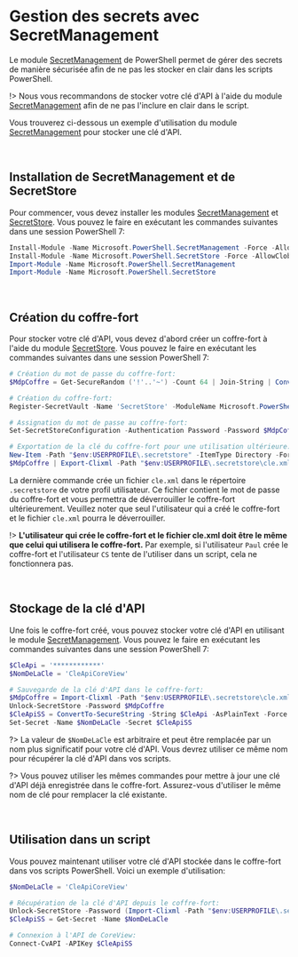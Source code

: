 # Gestion des secrets avec SecretManagement

Le module [SecretManagement] de PowerShell permet de gérer des secrets de
manière sécurisée afin de ne pas les stocker en clair dans les scripts
PowerShell.

!> Nous vous recommandons de stocker votre clé d'API à l'aide du module
   [SecretManagement] afin de ne pas l'inclure en clair dans le script.

Vous trouverez ci-dessous un exemple d'utilisation du module [SecretManagement]
pour stocker une clé d'API.

<br>

## Installation de SecretManagement et de SecretStore

Pour commencer, vous devez installer les modules [SecretManagement] et
[SecretStore]. Vous pouvez le faire en exécutant les commandes suivantes dans
une session PowerShell 7:

```powershell
Install-Module -Name Microsoft.PowerShell.SecretManagement -Force -AllowClobber -Scope CurrentUser
Install-Module -Name Microsoft.PowerShell.SecretStore -Force -AllowClobber -Scope CurrentUser
Import-Module -Name Microsoft.PowerShell.SecretManagement
Import-Module -Name Microsoft.PowerShell.SecretStore
```

<br>

## Création du coffre-fort

Pour stocker votre clé d'API, vous devez d'abord créer un coffre-fort à l'aide
du module [SecretStore]. Vous pouvez le faire en exécutant les commandes
suivantes dans une session PowerShell 7:

```powershell
# Création du mot de passe du coffre-fort:
$MdpCoffre = Get-SecureRandom ('!'..'~') -Count 64 | Join-String | ConvertTo-SecureString -AsPlainText -Force

# Création du coffre-fort:
Register-SecretVault -Name 'SecretStore' -ModuleName Microsoft.PowerShell.SecretStore -AllowClobber -DefaultVault

# Assignation du mot de passe au coffre-fort:
Set-SecretStoreConfiguration -Authentication Password -Password $MdpCoffre -Interaction None -Default -Confirm:$false

# Exportation de la clé du coffre-fort pour une utilisation ultérieure:
New-Item -Path "$env:USERPROFILE\.secretstore" -ItemType Directory -Force | Out-Null
$MdpCoffre | Export-Clixml -Path "$env:USERPROFILE\.secretstore\cle.xml"
```

La dernière commande crée un fichier `cle.xml` dans le répertoire `.secretstore`
de votre profil utilisateur. Ce fichier contient le mot de passe du coffre-fort
et vous permettra de déverrouiller le coffre-fort ultérieurement. Veuillez noter
que seul l'utilisateur qui a créé le coffre-fort et le fichier `cle.xml` pourra
le déverrouiller.

!> **L'utilisateur qui crée le coffre-fort et le fichier cle.xml doit être le
   même que celui qui utilisera le coffre-fort.** Par exemple, si l'utilisateur
   `Paul` crée le coffre-fort et l'utilisateur `CS` tente de l'utiliser dans un
   script, cela ne fonctionnera pas.

<br>

## Stockage de la clé d'API

Une fois le coffre-fort créé, vous pouvez stocker votre clé d'API en utilisant
le module [SecretManagement]. Vous pouvez le faire en exécutant les commandes
suivantes dans une session PowerShell 7:

```powershell
$CleApi = '************'
$NomDeLaCle = 'CleApiCoreView'

# Sauvegarde de la clé d'API dans le coffre-fort:
$MdpCoffre = Import-Clixml -Path "$env:USERPROFILE\.secretstore\cle.xml"
Unlock-SecretStore -Password $MdpCoffre
$CleApiSS = ConvertTo-SecureString -String $CleApi -AsPlainText -Force
Set-Secret -Name $NomDeLaCle -Secret $CleApiSS
```

?> La valeur de `$NomDeLaCle` est arbitraire et peut être remplacée par un nom
   plus significatif pour votre clé d'API. Vous devrez utiliser ce même nom pour
   récupérer la clé d'API dans vos scripts.

?> Vous pouvez utiliser les mêmes commandes pour mettre à jour une clé d'API
   déjà enregistrée dans le coffre-fort. Assurez-vous d'utiliser le même nom
   de clé pour remplacer la clé existante.

<br>

## Utilisation dans un script

Vous pouvez maintenant utiliser votre clé d'API stockée dans le coffre-fort
dans vos scripts PowerShell. Voici un exemple d'utilisation:

```powershell
$NomDeLaCle = 'CleApiCoreView'

# Récupération de la clé d'API depuis le coffre-fort:
Unlock-SecretStore -Password (Import-Clixml -Path "$env:USERPROFILE\.secretstore\cle.xml")
$CleApiSS = Get-Secret -Name $NomDeLaCle

# Connexion à l'API de CoreView:
Connect-CvAPI -APIKey $CleApiSS
```

[SecretManagement]: https://learn.microsoft.com/fr-ca/powershell/utility-modules/secretmanagement/get-started/using-secretstore?view=ps-modules
[SecretStore]: https://learn.microsoft.com/fr-ca/powershell/utility-modules/secretmanagement/get-started/using-secretstore?view=ps-modules
